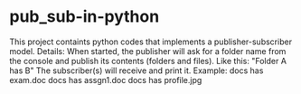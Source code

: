 # pub_sub-in-python
This project containts python codes that implements a publisher-subscriber model. Details:  When started, the publisher will ask for a folder name from the console and publish its contents (folders and files). Like this: "Folder A has B"  The subscriber(s) will receive and print it. Example: docs has exam.doc docs has assgn1.doc docs has profile.jpg

